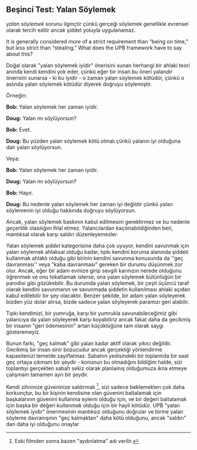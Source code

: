 ## Beşinci Test: Yalan Söylemek

*yalan söylemek* sorunu ilginçtir çünkü gerçeği söylemek genellikle evrensel olarak tercih edilir ancak şiddet yoluyla uygulanamaz.

It is generally considered *more* of a strict requirement than “being on time,” but *less* strict than “stealing.” What does the UPB framework have to say about this?

Doğal olarak "yalan söylemek iyidir" önerisini sunan herhangi bir ahlaki teori anında kendi kendini yok eder, çünkü eğer bir insan bu öneri yalan*dır* önerisini sunarsa - ki bu iyidir - o zaman yalan söylemek kötüdür, çünkü o aslında yalan söylemek kötüdür diyerek doğruyu söylemiştir.

Örneğin:

**Bob:** Yalan söylemek her zaman iyidir.

**Doug:** Yalan mı söylüyorsun?

**Bob:** Evet.

**Doug:** Bu yüzden yalan söylemek kötü olmalı çünkü yalanın iyi olduğuna dair yalan söylüyorsun.

Veya:

**Bob:** Yalan söylemek her zaman iyidir.

**Doug:** Yalan mı söylüyorsun?

**Bob:** Hayır.

**Doug:** Bu nedenle yalan söylemek her zaman iyi değildir çünkü yalan söylemenin iyi olduğu hakkında doğruyu söylüyorsun.

Ancak, yalan söylemek baskının kabul edilmesini gerektirmez ve bu nedenle *geçerlilik* olasılığını ihlal etmez. Yalancılardan kaçılınabildiğinden beri, mantıksal olarak karşı saldırı düzenleyemezler.

Yalan söylemek *şiddet* kategorisine daha çok uyuyor, kendini savunmak için yalan söylemek ahlaksal olduğu kadar, tıpkı kendini koruma alanında şiddeti kullanmak ahlaklı olduğu gibi birinin kendini savunma konusunda da ''geç davranması'' veya "kaba davranması" gereken bir durumu düşünmek zor olur. Ancak, eğer bir adam evinize girip sevgili karınızın nerede olduğunu öğrenmek ve onu tokatlamak isterse, ona yalan söylemek bütünlüğün bir parodisi gibi gözükebilir. Bu durumda yalan söylemek, bir çeşit üçüncü taraf olarak kendini savunmanın ve savunmada şiddetin kullanılması ahlaki açıdan kabul edilebilir bir şey olacaktır. Benzer şekilde, bir adam yalan söyleyerek bizden yüz dolar alırsa, bizde sadece yalan söyleyerek paramızı geri alabilir.

Tıpkı kendimizi, bir yumruğa, karşı bir yumrukla savunabileceğimiz gibi yalancıya da yalan söyleyerek karşı koyabiliriz ancak fakat daha da gecikmiş bir insanın "geri ödemesinin" artan küçüklüğüne tam olarak saygı gösteremeyiz.

Bunun farkı, "geç kalmak" gibi yalan kadar aktif olarak yıkıcı değildir. Gecikmiş bir insan sinir bozucudur ancak gerçekliği yönlendirme kapasitenizi temelde zayıflatmaz. Sabahın yedisindeki bir toplantıda bir saat geç ortaya çıkmam bir şeydir - konunun bu olmadığını bildiğim halde, sizi toplantıyı gerçekten sabah sekiz olarak planlamış olduğumuza ikna etmeye çalışmam tamamen ayrı bir şeydir.

Kendi zihninize güveninize saldırmak [^5], sizi sadece beklemekten çok daha korkunçtur, bu bir kişinin kendisine olan güvenini baltalamak için başkalarının güvenini kullanma eylemi olduğu için, ve bir değeri baltalamak için başka bir değeri *kullanmak* olduğu için bir hayli kötüdür. UPB "yalan söylemek iyidir" önermesinin mantıksız olduğunu doğrular ve birine yalan söyleme davranışının "geç kalmaktan" daha kötü olduğunu, ancak "saldırı" dan daha iyi olduğunu onaylar

[^5]: Eski filmden sonra bazen "aydınlatma" adı verilir.